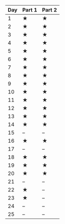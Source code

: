 | Day | Part 1 | Part 2 |
| --- | --- | --- |
|  1  | &#x2605; | &#x2605; |
|  2  | &#x2605; | &#x2605; |
|  3  | &#x2605; | &#x2605; |
|  4  | &#x2605; | &#x2605; |
|  5  | &#x2605; | &#x2605; |
|  6  | &#x2605; | &#x2605; |
|  7  | &#x2605; | &#x2605; |
|  8  | &#x2605; | &#x2605; |
|  9  | &#x2605; | &#x2605; |
|  10  | &#x2605; | &#x2605; |
|  11  | &#x2605; | &#x2605; |
|  12  | &#x2605; | &#x2605; |
|  13  | &#x2605; | &#x2605; |
|  14  | &#x2605; | &#x2605; |
|  15  | &ndash; | &ndash; |
|  16  | &#x2605; | &#x2605; |
|  17  | &ndash; | &ndash; |
|  18  | &#x2605; | &#x2605; |
|  19  | &#x2605; | &#x2605; |
|  20  | &#x2605; | &#x2605; |
|  21  | &ndash; | &ndash; |
|  22  | &#x2605; | &ndash; |
|  23  | &#x2605; | &ndash; |
|  24  | &ndash; | &ndash; |
|  25  | &ndash; | &ndash; |
